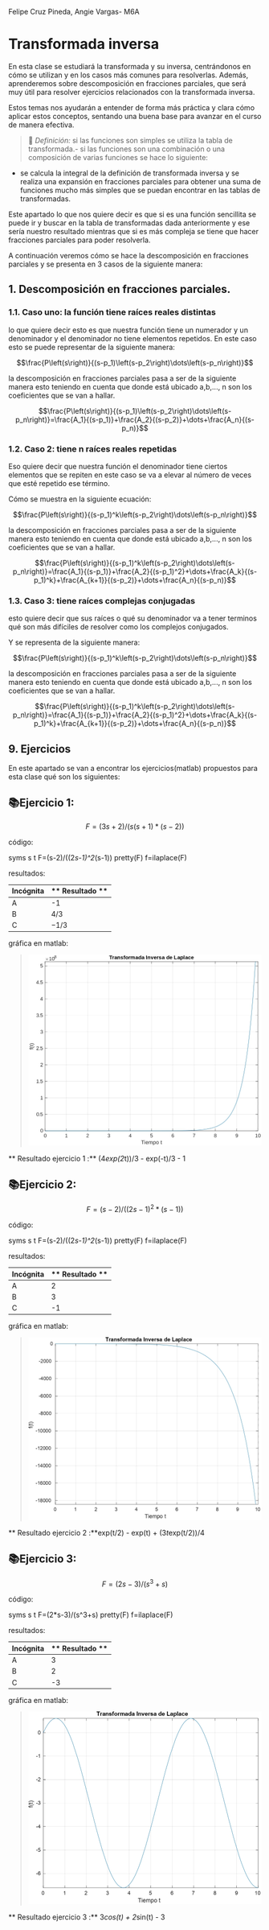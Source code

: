 Felipe Cruz Pineda, Angie Vargas- M6A
# Transformada inversa
En esta clase se estudiará la transformada y su inversa, centrándonos en cómo se utilizan y en los casos más comunes para resolverlas. Además, aprenderemos sobre descomposición en fracciones parciales, que será muy útil para resolver ejercicios relacionados con la transformada inversa.

Estos temas nos ayudarán a entender de forma más práctica y clara cómo aplicar estos conceptos, sentando una buena base para avanzar en el curso de manera efectiva.

>🔑 *Definición:* si las funciones son simples se utiliza la tabla de transformada.- si las funciones son una combinación o una composición de varias funciones se hace lo siguiente:

- se calcula la integral de la definición de transformada inversa y se realiza una expansión en fracciones parciales para obtener una suma de funciones mucho más simples que se puedan encontrar en las tablas de transformadas.

 Este apartado lo que nos quiere decir es que si es una función sencillita se puede ir y buscar en la tabla de transformadas dada anteriormente y ese sería nuestro resultado mientras que si es más compleja se tiene que hacer fracciones parciales para poder resolverla.

 A continuación veremos cómo se hace la descomposición en fracciones parciales y se presenta en 3 casos de la siguiente manera:

## 1. Descomposición en fracciones parciales.

### 1.1. Caso uno: la función tiene raíces reales distintas
lo que quiere decir esto es que nuestra función tiene un numerador y un denominador y el denominador no tiene elementos repetidos.
En este caso esto se puede representar de la siguiente manera:

$$\frac{P\left(s\right)}{(s-p_1)\left(s-p_2\right)\dots\left(s-p_n\right)}$$

la descomposición en fracciones parciales pasa a ser de la siguiente manera esto teniendo en cuenta que donde está ubicado a,b,..., n son los coeficientes que se van a hallar.

$$\frac{P\left(s\right)}{(s-p_1)\left(s-p_2\right)\dots\left(s-p_n\right)}=\frac{A_1}{(s-p_1)}+\frac{A_2}{(s-p_2)}+\dots+\frac{A_n}{(s-p_n)}$$

### 1.2. Caso 2: tiene n raíces reales repetidas
Eso quiere decir que nuestra función el denominador tiene ciertos elementos que se repiten en este caso se va a elevar al número de veces que esté repetido ese término.

Cómo se muestra en la siguiente ecuación:

$$\frac{P\left(s\right)}{(s-p_1)^k\left(s-p_2\right)\dots\left(s-p_n\right)}$$

la descomposición en fracciones parciales pasa a ser de la siguiente manera esto teniendo en cuenta que donde está ubicado a,b,..., n son los coeficientes que se van a hallar.


$$\frac{P\left(s\right)}{(s-p_1)^k\left(s-p_2\right)\dots\left(s-p_n\right)}=\frac{A_1}{(s-p_1)}+\frac{A_2}{(s-p_1)^2}+\dots+\frac{A_k}{(s-p_1)^k}+\frac{A_{k+1}}{(s-p_2)}+\dots+\frac{A_n}{(s-p_n)}$$


### 1.3. Caso 3: tiene raíces complejas conjugadas
esto quiere decir que sus raíces o qué su denominador va a tener terminos qué son más difíciles de resolver como los complejos conjugados.

Y se representa de la siguiente manera:

$$\frac{P\left(s\right)}{(s-p_1)^k\left(s-p_2\right)\dots\left(s-p_n\right)}$$

la descomposición en fracciones parciales pasa a ser de la siguiente manera esto teniendo en cuenta que donde está ubicado a,b,..., n son los coeficientes que se van a hallar.

$$\frac{P\left(s\right)}{(s-p_1)^k\left(s-p_2\right)\dots\left(s-p_n\right)}=\frac{A_1}{(s-p_1)}+\frac{A_2}{(s-p_1)^2}+\dots+\frac{A_k}{(s-p_1)^k}+\frac{A_{k+1}}{(s-p_2)}+\dots+\frac{A_n}{(s-p_n)}$$

## 9. Ejercicios
En este apartado se van a encontrar los ejercicios(matlab) propuestos para esta clase qué son los siguientes:

## 📚Ejercicio 1:
$$F=(3s+2)/(s(s+1)*(s-2))$$

código:

syms s t
F=(s-2)/((2*s-1)^2*(s-1))
pretty(F)
f=ilaplace(F)

resultados:

| **Incógnita** | ** Resultado **  |
|---------------|------------------|
|       A       |       -1         |
|       B       |       4/3        |
|       C       |       −1/3       |

gráfica en matlab:


>![](https://github.com/FELIZURC/Dinamica-de-sistemas/blob/main/Figure_1_github_page-0001.jpg)

** Resultado ejercicio 1 :** (4*exp(2*t))/3 - exp(-t)/3 - 1

## 📚Ejercicio 2:

$$F=(s-2)/((2s-1)^2*(s-1))$$

código:

syms s t
F=(s-2)/((2*s-1)^2*(s-1))
pretty(F)
f=ilaplace(F)

resultados:

| **Incógnita** | ** Resultado **  |
|---------------|------------------|
|       A       |        2         |
|       B       |        3         |
|       C       |        -1        |


gráfica en matlab:

>![](https://github.com/FELIZURC/Dinamica-de-sistemas/blob/main/Figure_2_page-0001.jpg)

** Resultado ejercicio 2 :**exp(t/2) - exp(t) + (3*t*exp(t/2))/4



## 📚Ejercicio 3:

$$F=(2s-3)/(s^3+s)$$

código:

syms s t
F=(2*s-3)/(s^3+s)
pretty(F)
f=ilaplace(F)


resultados:

| **Incógnita** | ** Resultado **  |
|---------------|------------------|
|       A       |        3         |
|       B       |        2         |
|       C       |        -3        |



gráfica en matlab:

>![](https://github.com/FELIZURC/Dinamica-de-sistemas/blob/main/Figure_3_page-0001.jpg)

** Resultado ejercicio 3 :** 3*cos(t) + 2*sin(t) - 3









